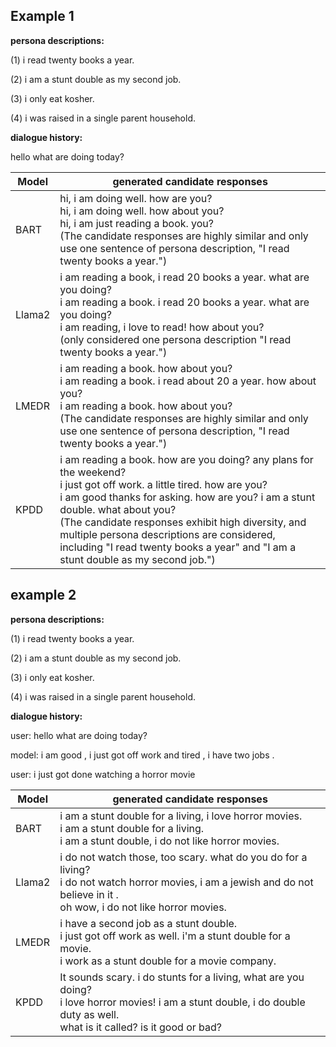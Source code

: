 ## Example 1

**persona descriptions:** 

(1) i read twenty books a year. 

(2) i am a stunt double as my second job. 

(3) i only eat kosher. 

(4) i was raised in a single parent household.

**dialogue history:**

hello what are doing today?

| Model  | generated candidate responses                                |
| ------ | ------------------------------------------------------------ |
| BART   | hi, i am doing well. how are you?<br/>hi, i am doing well. how about you?<br/>hi, i am just reading a book. you? <br/>(The candidate responses are highly similar and only use one sentence of persona description, "I read twenty books a year.")|
| Llama2 | i am reading a book, i read 20 books a year. what are you doing?<br/>i am reading a book. i read 20 books a year. what are you doing?<br/>i am reading, i love to read! how about you? <br/>(only considered one persona description "I read twenty books a year.")|
| LMEDR  | i am reading a book. how about you?<br/>i am reading a book. i read about 20 a year. how about you?<br/>i am reading a book. how about you?  <br/>(The candidate responses are highly similar and only use one sentence of persona description, "I read twenty books a year.")|
| KPDD   | i am reading a book. how are you doing? any plans for the weekend?<br/>i just got off work. a little tired. how are you?<br/>i am good thanks for asking. how are you? i am a stunt double. what about you?<br/>(The candidate responses exhibit high diversity, and multiple persona descriptions are considered, including "I read twenty books a year" and "I am a stunt double as my second job.")|



## example 2

**persona descriptions:** 

(1) i read twenty books a year. 

(2) i am a stunt double as my second job. 

(3) i only eat kosher. 

(4) i was raised in a single parent household.

**dialogue history:**

user: hello what are doing today?

model: i am good , i just got off work and tired , i have two jobs .

user: i just got done watching a horror movie

| Model  | generated candidate responses                                |
| ------ | ------------------------------------------------------------ |
| BART   | i am a stunt double for a living, i love horror movies.<br/>i am a stunt double for a living.<br/>i am a stunt double, i do not like horror movies. |
| Llama2 | i do not watch those, too scary. what do you do for a living?<br/>i do not watch horror movies, i am a jewish and do not believe in it .<br/>oh wow, i do not like horror movies. |
| LMEDR  | i have a second job as a stunt double.<br/>i just got off work as well. i'm a stunt double for a movie.<br/>i work as a stunt double for a movie company. |
| KPDD   | It sounds scary. i do stunts for a living, what are you doing?<br/>i love horror movies! i am a stunt double, i do double duty as well.<br/>what is it called?  is it good or bad? |

